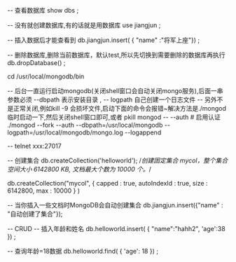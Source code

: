 
-- 查看数据库
show  dbs ;

 -- 没有就创建数据库,有的话就是用数据库
use jiangjun ;

-- 插入数据后才能查看到
db.jiangjun.insert( { "name" :"将军上座"}) ;


--  删除数据库,删除当前数据库，默认test,所以先切换到需要删除的数据库再执行
db.dropDatabase() ;

cd  /usr/local/mongodb/bin

-- 后台一直运行启动mongodb(关闭shell窗口会自动关闭mongo服务),后面一串参数必须
 --dbpath 表示安装目录 ,
 -- logpath 自己创建一个日志文件
 -- 另外不是正常关闭,例如kill -9 会损坏文件,启动下面的命令会报错~解决方法是./mongod 临时启动一下,然后关闭shell窗口即可,或者 pkill mongod
 --  --auth  # 启用认证
 ./mongod --fork --auth --dbpath=/usr/local/mongodb --logpath=/usr/local/mongodb/mongo.log --logappend


-- telnet xxx:27017



-- 创建集合
db.createCollection('helloworld');
  /*创建固定集合 mycol，整个集合空间大小 6142800 KB, 文档最大个数为 10000 个。*/

db.createCollection("mycol", { capped : true, autoIndexId : true, size :
   6142800, max : 10000 } )

-- 当你插入一些文档时MongoDB会自动创建集合
db.jiangjun.insert({"name" : "自动创建了集合"});


-- CRUD
 -- 插入年龄和姓名
db.helloworld.insert( {
 "name":"hahh2",
 'age':38
})  ;

-- 查询年龄=18数据
db.helloworld.find( { 'age': 18 }) ;



